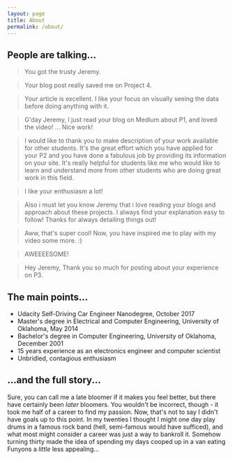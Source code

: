 ```yaml
---
layout: page
title: About
permalink: /about/
---
```


## People are talking...

> You got the trusty Jeremy.

> Your blog post really saved me on Project 4.

> Your article is excellent. I like your focus on visually seeing the data before doing anything with it.

> G'day Jeremy, I just read your blog on Medium about P1, and loved the video! ... Nice work!

> I would like to thank you to make description of your work available for other students. It's the great effort which you have applied for your P2 and you have done a fabulous job by providing its information on your site. It's really helpful for students like me who would like to learn and understand more from other students who are doing great work in this field.

> I like your enthusiasm a lot!

> Also i must let you know Jeremy that i love reading your blogs and approach about these projects. I always find your explanation easy to follow! Thanks for always detailing things out!

> Aww, that's super cool! Now, you have inspired me to play with my video some more. :)

> AWEEEESOME!

> Hey Jeremy, Thank you so much for posting about your experience on P3.

## The main points...

- Udacity Self-Driving Car Engineer Nanodegree, October 2017
- Master's degree in Electrical and Computer Engineering, University of Oklahoma, May 2014
- Bachelor's degree in Computer Engineering, University of Oklahoma, December 2001
- 15 years experience as an electronics engineer and computer scientist
- Unbridled, contagious enthusiasm

## ...and the full story...

Sure, you can call me a late bloomer if it makes you feel better, but there have certainly been *later* bloomers. You wouldn't be incorrect, though - it took me half of a career to find my passion. 
Now, that's not to say I didn't have goals up to this point. In my twenties I thought I might one day play drums in a famous rock band (hell, semi-famous would have sufficed), and what most might consider a career was just a way to bankroll it. Somehow turning thirty made the idea of spending my days cooped up in a van eating Funyons a *little* less appealing...
